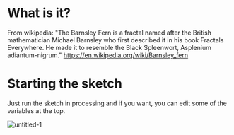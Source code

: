 # What is it?

From wikipedia: "The Barnsley Fern is a fractal named after the British mathematician Michael Barnsley who first described it in his book Fractals Everywhere. He made it to resemble the Black Spleenwort, Asplenium adiantum-nigrum."
https://en.wikipedia.org/wiki/Barnsley_fern

# Starting the sketch
Just run the sketch in processing and if you want, you can edit some of the variables at the top.


![untitled-1](https://user-images.githubusercontent.com/10190993/34074742-7db24eb2-e27b-11e7-8dbc-1fb1f0bff68e.gif)
